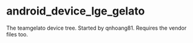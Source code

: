 android_device_lge_gelato
=========================

The teamgelato device tree.
Started by qnhoang81.
Requires the vendor files too.
